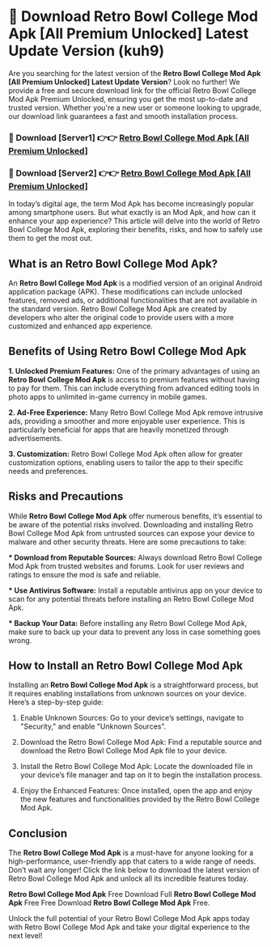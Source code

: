 # 🤖 Download Retro Bowl College Mod Apk [All Premium Unlocked] Latest Update Version (kuh9)

Are you searching for the latest version of the <strong>Retro Bowl College Mod Apk [All Premium Unlocked] Latest Update Version</strong>? Look no further! We provide a free and secure download link for the official Retro Bowl College Mod Apk Premium Unlocked, ensuring you get the most up-to-date and trusted version. Whether you're a new user or someone looking to upgrade, our download link guarantees a fast and smooth installation process.


<h3>📌 Download [Server1] 👉👉 <a href="https://hapymods.com?title=Retro+Bowl+College+Mod+Apk&ref=3B1">Retro Bowl College Mod Apk [All Premium Unlocked]</a></h3>

<h3>📌 Download [Server2] 👉👉 <a href="https://hapymods.com?title=Retro+Bowl+College+Mod+Apk&ref=3B1">Retro Bowl College Mod Apk [All Premium Unlocked]</a></h3>


In today’s digital age, the term Mod Apk has become increasingly popular among smartphone users. But what exactly is an Mod Apk, and how can it enhance your app experience? This article will delve into the world of Retro Bowl College Mod Apk, exploring their benefits, risks, and how to safely use them to get the most out.


<h2>What is an Retro Bowl College Mod Apk?</h2>

An <strong>Retro Bowl College Mod Apk</strong> is a modified version of an original Android application package (APK). These modifications can include unlocked features, removed ads, or additional functionalities that are not available in the standard version. Retro Bowl College Mod Apk are created by developers who alter the original code to provide users with a more customized and enhanced app experience.


<h2>Benefits of Using Retro Bowl College Mod Apk</h2>

<strong> 1. Unlocked Premium Features:</strong> One of the primary advantages of using an <strong>Retro Bowl College Mod Apk</strong> is access to premium features without having to pay for them. This can include everything from advanced editing tools in photo apps to unlimited in-game currency in mobile games.

<strong> 2. Ad-Free Experience:</strong> Many Retro Bowl College Mod Apk remove intrusive ads, providing a smoother and more enjoyable user experience. This is particularly beneficial for apps that are heavily monetized through advertisements.

<strong> 3. Customization:</strong> Retro Bowl College Mod Apk often allow for greater customization options, enabling users to tailor the app to their specific needs and preferences.


<h2>Risks and Precautions</h2>

While <strong>Retro Bowl College Mod Apk</strong> offer numerous benefits, it’s essential to be aware of the potential risks involved. Downloading and installing Retro Bowl College Mod Apk from untrusted sources can expose your device to malware and other security threats. Here are some precautions to take:

<strong> * Download from Reputable Sources:</strong> Always download Retro Bowl College Mod Apk from trusted websites and forums. Look for user reviews and ratings to ensure the mod is safe and reliable.

<strong> * Use Antivirus Software:</strong> Install a reputable antivirus app on your device to scan for any potential threats before installing an Retro Bowl College Mod Apk.

<strong> * Backup Your Data:</strong> Before installing any Retro Bowl College Mod Apk, make sure to back up your data to prevent any loss in case something goes wrong.


<h2>How to Install an Retro Bowl College Mod Apk</h2>

Installing an <strong>Retro Bowl College Mod Apk</strong> is a straightforward process, but it requires enabling installations from unknown sources on your device. Here’s a step-by-step guide:

 1. Enable Unknown Sources: Go to your device’s settings, navigate to "Security," and enable "Unknown Sources".

 2. Download the Retro Bowl College Mod Apk: Find a reputable source and download the Retro Bowl College Mod Apk file to your device.

 3. Install the Retro Bowl College Mod Apk: Locate the downloaded file in your device’s file manager and tap on it to begin the installation process.

 4. Enjoy the Enhanced Features: Once installed, open the app and enjoy the new features and functionalities provided by the Retro Bowl College Mod Apk.


<h2><strong>Conclusion</strong></h2>

The <strong>Retro Bowl College Mod Apk</strong> is a must-have for anyone looking for a high-performance, user-friendly app that caters to a wide range of needs. Don’t wait any longer! Click the link below to download the latest version of Retro Bowl College Mod Apk and unlock all its incredible features today.

<strong>Retro Bowl College Mod Apk</strong> Free Download Full <strong>Retro Bowl College Mod Apk</strong> Free Free Download <strong>Retro Bowl College Mod Apk</strong> Free.

Unlock the full potential of your Retro Bowl College Mod Apk apps today with Retro Bowl College Mod Apk and take your digital experience to the next level!